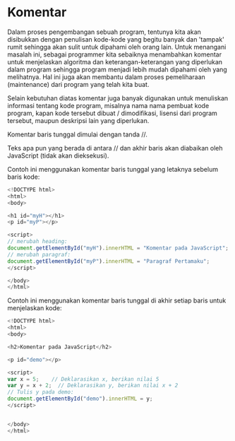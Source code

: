 # Komentar

Dalam proses pengembangan sebuah program, tentunya kita akan disibukkan dengan penulisan kode-kode yang begitu banyak dan 'tampak' rumit sehingga akan sulit untuk dipahami oleh orang lain. Untuk menangani masalah ini, sebagai programmer kita sebaiknya menambahkan komentar untuk menjelaskan algoritma dan keterangan-keterangan yang diperlukan dalam program sehingga program menjadi lebih mudah dipahami oleh yang melihatnya. Hal ini juga akan membantu dalam proses pemeliharaan (maintenance) dari program yang telah kita buat.

Selain kebutuhan diatas komentar juga banyak digunakan untuk menuliskan informasi tentang kode program, misalnya nama nama pembuat kode program, kapan kode tersebut dibuat / dimodifikasi, lisensi dari program tersebut, maupun deskripsi lain yang diperlukan.

Komentar baris tunggal dimulai dengan tanda //.

Teks apa pun yang berada di antara // dan akhir baris akan diabaikan oleh JavaScript (tidak akan dieksekusi).

Contoh ini menggunakan komentar baris tunggal yang letaknya sebelum baris kode:

```javascript
<!DOCTYPE html>
<html>
<body>

<h1 id="myH"></h1>
<p id="myP"></p>

<script>
// merubah heading:
document.getElementById("myH").innerHTML = "Komentar pada JavaScript";
// merubah paragraf:
document.getElementById("myP").innerHTML = "Paragraf Pertamaku";
</script>

</body>
</html>
```

Contoh ini menggunakan komentar baris tunggal di akhir setiap baris untuk menjelaskan kode:

```javascript
<!DOCTYPE html>
<html>
<body>

<h2>Komentar pada JavaScript</h2>

<p id="demo"></p>

<script>
var x = 5;    // Deklarasikan x, berikan nilai 5
var y = x + 2;  // Deklarasikan y, berikan nilai x + 2
// Tulis y pada demo:
document.getElementById("demo").innerHTML = y;
</script>


</body>
</html>
```

